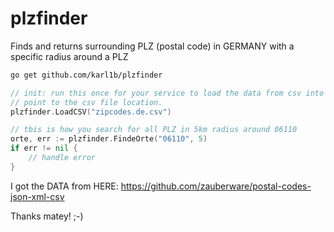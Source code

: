 # plzfinder
Finds and returns surrounding PLZ (postal code) in GERMANY with a specific radius around a PLZ

```bash
go get github.com/karl1b/plzfinder
```

```go
// init: run this once for your service to load the data from csv into ram
// point to the csv file location.
plzfinder.LoadCSV("zipcodes.de.csv")

// tbis is how you search for all PLZ in 5km radius around 06110 
orte, err := plzfinder.FindeOrte("06110", 5)
if err != nil {
	// handle error
}
```

I got the DATA from HERE:
https://github.com/zauberware/postal-codes-json-xml-csv

Thanks matey! ;-)





